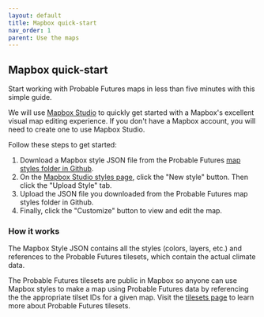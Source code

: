 ```yaml
---
layout: default
title: Mapbox quick-start
nav_order: 1
parent: Use the maps
---
```


## Mapbox quick-start

Start working with Probable Futures maps in less than five minutes with this simple guide.  

We will use [Mapbox Studio](https://studio.mapbox.com) to quickly get started with a Mapbox's excellent visual map editing experience. If you don't have a Mapbox account, you will need to create one to use Mapbox Studio.

Follow these steps to get started:

1. Download a Mapbox style JSON file from the Probable Futures [map styles folder in Github](https://github.com/Probable-Futures/docs/tree/main/mapStyles).
2. On the [Mapbox Studio styles page](https://studio.mapbox.com), click the "New style" button. Then click the "Upload Style" tab.
3. Upload the JSON file you downloaded from the Probable Futures map styles folder in Github.
4. Finally, click the "Customize" button to view and edit the map.

### How it works

The Mapbox Style JSON contains all the styles (colors, layers, etc.) and references to the Probable Futures tilesets, which contain the actual climate data.

The Probable Futures tilesets are public in Mapbox so anyone can use Mapbox styles to make a map using Probable Futures data by referencing the the appropriate tilset IDs for a given map. Visit the [tilesets page](./tilesets.md) to learn more about Probable Futures tilesets.
